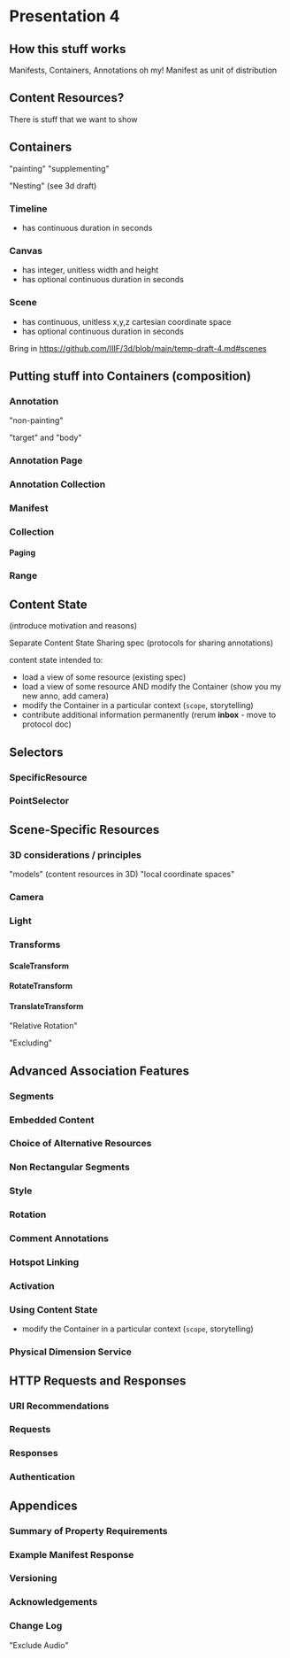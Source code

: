 # Presentation 4

## How this stuff works

Manifests, Containers, Annotations oh my!
Manifest as unit of distribution

## Content Resources?

There is stuff that we want to show

## Containers

"painting"
"supplementing"

"Nesting" (see 3d draft)

### Timeline

* has continuous duration in seconds

### Canvas

* has integer, unitless width and height
* has optional continuous duration in seconds

### Scene

* has continuous, unitless x,y,z cartesian coordinate space
* has optional continuous duration in seconds

Bring in https://github.com/IIIF/3d/blob/main/temp-draft-4.md#scenes 


## Putting stuff into Containers (composition)

### Annotation

"non-painting"

"target" and "body"


### Annotation Page

### Annotation Collection


### Manifest

### Collection

#### Paging

### Range

## Content State

(introduce motivation and reasons)

Separate Content State Sharing spec (protocols for sharing annotations)

content state intended to:

 - load a view of some resource (existing spec)
 - load a view of some resource AND modify the Container (show you my new anno, add camera)
 - modify the Container in a particular context (`scope`, storytelling)
 - contribute additional information permanently (rerum **inbox** - move to protocol doc)


## Selectors

### SpecificResource

### PointSelector


## Scene-Specific Resources

### 3D considerations / principles

"models" (content resources in 3D)
"local coordinate spaces"

### Camera

### Light

### Transforms

#### ScaleTransform

#### RotateTransform

#### TranslateTransform

"Relative Rotation"

"Excluding"

## Advanced Association Features


### Segments

### Embedded Content

### Choice of Alternative Resources

### Non Rectangular Segments

### Style

### Rotation

### Comment Annotations

### Hotspot Linking

### Activation

### Using Content State

 - modify the Container in a particular context (`scope`, storytelling)



### Physical Dimension Service



## HTTP Requests and Responses

### URI Recommendations

### Requests

### Responses

### Authentication


## Appendices

### Summary of Property Requirements

### Example Manifest Response

### Versioning

### Acknowledgements

### Change Log

"Exclude Audio"